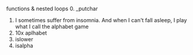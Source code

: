 functions & nested loops
0. _putchar
1. I sometimes suffer from insomnia. And when I can't fall asleep, I play what I call the alphabet game
2. 10x aplhabet
3. islower
4. isalpha
